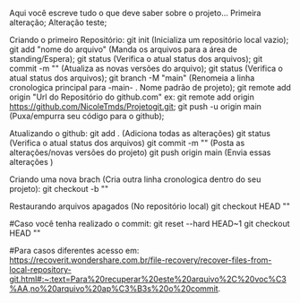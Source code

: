 Aqui você escreve tudo o que deve saber sobre o projeto...
Primeira alteração;
Alteração teste;

Criando o primeiro Repositório:
    git init (Inicializa um repositório local vazio);
    git add "nome do arquivo" (Manda os arquivos para a área de standing/Espera);
    git status (Verifica o atual status dos arquivos);
    git commit -m "<Titulo do commit>" (Atualiza as novas versões do arquivo);
    git status (Verifica o atual status dos arquivos);
    git branch -M "main" (Renomeia a linha cronologica principal para -main- . Nome padrão de projeto);
    git remote add origin "Url do Repositório do github.com"
        ex: git remote add origin https://github.com/NicoleTmds/Projetogit.git;
    git push -u origin main (Puxa/empurra seu código para o github);

Atualizando o github:
    git add . (Adiciona todas as alterações)
    git status (Verifica o atual status dos arquivos)
    git commit -m "<Titulo do commit>" (Posta as alterações/novas versões do projeto)
    git push origin main (Envia essas alterações )

Criando uma nova brach (Cria outra linha cronologica dentro do seu projeto):
    git checkout -b "<nome da nova branch>"

Restaurando arquivos apagados (No repositório local)
    git checkout HEAD "<nome do arquivo apagado>"

#Caso você tenha realizado o commit:
    git reset --hard HEAD~1
    git checkout HEAD "<nome do arquivo apagado>"

#Para casos diferentes acesso em: https://recoverit.wondershare.com.br/file-recovery/recover-files-from-local-repository-git.html#:~:text=Para%20recuperar%20este%20arquivo%2C%20voc%C3%AA,no%20arquivo%20ap%C3%B3s%20o%20commit.